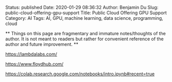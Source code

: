 Status: published
Date: 2020-01-29 08:36:32
Author: Benjamin Du
Slug: public-cloud-offering-gpu-support
Title: Public Cloud Offering GPU Support
Category: AI
Tags: AI, GPU, machine learning, data science, programming, cloud

**
Things on this page are fragmentary and immature notes/thoughts of the author.
It is not meant to readers but rather for convenient reference of the author and future improvement.
**


https://lambdalabs.com/

https://www.floydhub.com/

https://colab.research.google.com/notebooks/intro.ipynb#recent=true